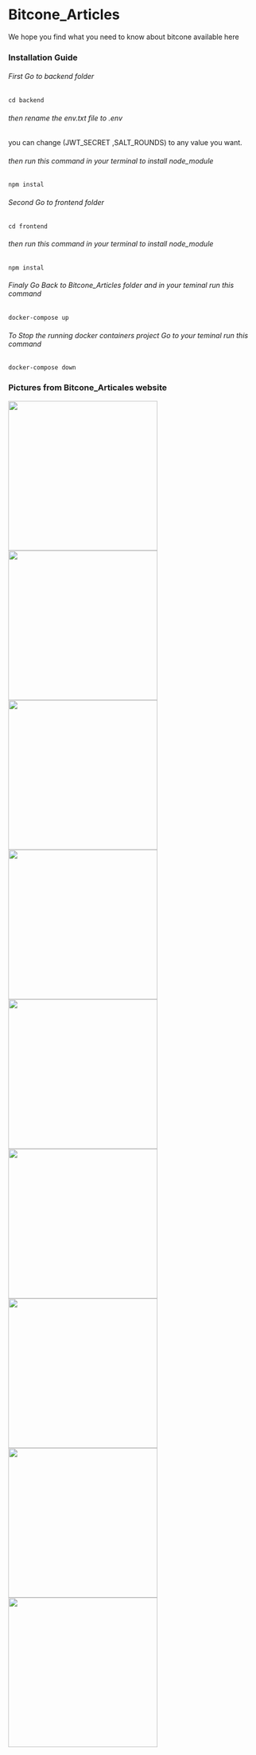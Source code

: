 # Bitcone_Articles
We hope you find what you need to know about bitcone available here

### Installation Guide
###### First Go to backend folder
```
cd backend
```
###### then rename the env.txt file to .env 
you can change (JWT_SECRET ,SALT_ROUNDS) to any value you want.
###### then run this command in your terminal to install node_module
```
npm instal
```
###### Second Go to frontend folder 
```
cd frontend
```
###### then run this command in your terminal to install node_module
```
npm instal
```
###### Finaly Go Back to Bitcone_Articles folder and in your teminal run this command
```
docker-compose up
```

###### To Stop the running docker containers project  Go to your teminal run this command
```
docker-compose down
```

### Pictures from Bitcone_Articales website
<div>
  <img src="https://user-images.githubusercontent.com/95687971/217610239-4dd72d53-e88d-44a9-b22a-c89ce4a82f99.png" width="300">
  <img src="https://user-images.githubusercontent.com/95687971/217610450-95399b8e-dab9-4cbc-9f33-f6cc57f59a64.png" width="300">
  </div>
  <div>
  <img src="https://user-images.githubusercontent.com/95687971/217610457-b53c9a2b-c735-44f5-b7e6-9e25f0a2a9af.png" width="300">
  <img src="https://user-images.githubusercontent.com/95687971/217610462-8e038c46-0ca4-4cf0-9872-d74a408e0498.png" width="300">
  </div>
  <div>
  <img src="https://user-images.githubusercontent.com/95687971/217610473-79a735be-3ea8-460f-be4c-157f87dad5b6.png" width="300">
  <img src="https://user-images.githubusercontent.com/95687971/217610489-e8c77ef6-c9b5-42dc-8ee4-25d5c0505174.png" width="300">
</div>
<div>
  <img src="https://user-images.githubusercontent.com/95687971/217610492-b1a55053-401b-4df6-bd79-82c36a1e6745.png" width="300">
  <img src="https://user-images.githubusercontent.com/95687971/217610501-14c54bd9-3e01-4797-9340-e011b089c3d7.png" width="300">
  <img src="https://user-images.githubusercontent.com/95687971/217610507-4ea7576d-08e7-42ed-97e5-2ca3cb58754c.png" width="300">
</div>
